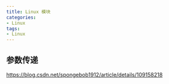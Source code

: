 ```yaml
---
title: Linux 模块
categories: 
- Linux
tags:
- Linux
---
```


## 参数传递
https://blog.csdn.net/spongebob1912/article/details/109158218
